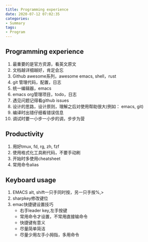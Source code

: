 ```yaml
---
title: Programming experience
date: 2020-07-12 07:02:35
categories:
- Summary
tags:
- Program
---
```


## Programming experience
1. 最重要的是官方资源，看英文原文
1. 文档越详细越好，肯定会忘
1. Github awesome系列，awesome emacs, shell，rust
1. git 管理代码，配置，日志
1. 统一编辑器，emacs
1. emacs org管理项目，todo，日志
1. 遇见问题记得看github issues
1. 设计的思路，设计原则，理解之后对使用帮助很大(例如： emacs, git)
1. 编译时出错仔细看错误信息
1. 调试时要一小步一小步的调，步步为营

## Productivity
1. 用好tmux, fd, rg, zh, fzf
1. 使用格式化工具刷代码，不要手动刷
1. 开始时多使用cheatsheet
1. 常用命令alias




## Keyboard usage
1. EMACS alt, shift一只手同时按，另一只手按%,>
1. sharpkey修改键位
1. emac快捷键设置技巧
    * 右手leader key,左手按键
    * 常用命令才设置，不常用直接输命令
    * 快捷键有意义
    * 尽量简单简洁
    * 尽量少用左手小拇指，多用命令
